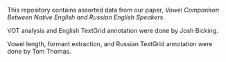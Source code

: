 This repository contains assorted data from our paper, *Vowel Comparison Between Native English and Russian English Speakers*.

VOT analysis and English TextGrid annotation were done by Josh Bicking. 

Vowel length, formant extraction, and Russian TextGrid annotation were done by Tom Thomas.
